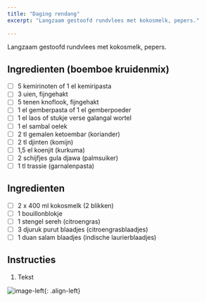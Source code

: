 ```yaml
---
title: "Daging rendang"
excerpt: "Langzaam gestoofd rundvlees met kokosmelk, pepers."
  
---
```

Langzaam gestoofd rundvlees met kokosmelk, pepers. 
## Ingredienten (boemboe kruidenmix) 
- [ ] 5 kemirinoten of 1 el kemiripasta
- [ ] 3 uien, fijngehakt
- [ ] 5 tenen knoflook, fijngehakt
- [ ] 1 el gemberpasta of 1 el gemberpoeder
- [ ] 1 el laos of stukje verse galangal wortel
- [ ] 1 el sambal oelek
- [ ] 2 tl gemalen ketoembar (koriander)
- [ ] 2 tl djinten (komijn)
- [ ] 1,5 el koenjit (kurkuma)
- [ ] 2 schijfjes gula djawa (palmsuiker)
- [ ] 1 tl trassie (garnalenpasta)

## Ingredienten

- [ ] 2 x 400 ml kokosmelk (2 blikken)
- [ ] 1 bouillonblokje
- [ ] 1 stengel sereh (citroengras)
- [ ] 3 djuruk purut blaadjes (citroengrasblaadjes)
- [ ] 1 duan salam blaadjes (indische laurierblaadjes)

## Instructies

1. Tekst

![image-left](../../assets/images/daging-rendang.jpg){: .align-left}